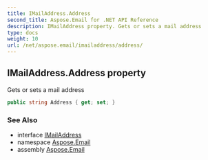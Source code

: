 ```yaml
---
title: IMailAddress.Address
second_title: Aspose.Email for .NET API Reference
description: IMailAddress property. Gets or sets a mail address
type: docs
weight: 10
url: /net/aspose.email/imailaddress/address/
---
```

## IMailAddress.Address property

Gets or sets a mail address

```csharp
public string Address { get; set; }
```

### See Also

* interface [IMailAddress](../)
* namespace [Aspose.Email](../../imailaddress/)
* assembly [Aspose.Email](../../../)


